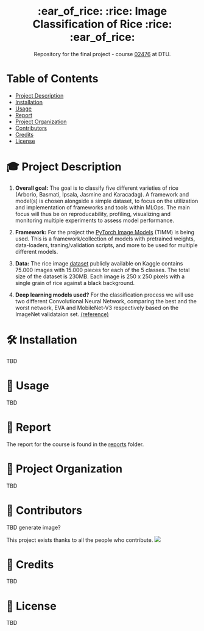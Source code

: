 <p align="center">
    <h1 align="center">:ear_of_rice: :rice: Image Classification of Rice :rice: :ear_of_rice: </h1>
    <p align="center">Repository for the final project - course <a href="https://kurser.dtu.dk/course/02476">02476</a> at DTU.</p>
</p>

# Table of Contents
- [Project Description](#mortar_board-project-description)
- [Installation](#hammer_and_wrench-installation)
- [Usage](#rocket-usage)
- [Report](#scroll-report)
- [Project Organization](#file_folder-project-organization)
- [Contributors](#wave-contributors)
- [Credits](#pray-credits)
- [License](#key-license)



# :mortar_board: Project Description

1. **Overall goal:**
The goal is to classify five different varieties of rice (Arborio, Basmati, Ipsala, Jasmine and Karacadag). A framework and model(s) is chosen alongside a simple dataset, to focus on the utilization and implementation of frameworks and tools within MLOps. The main focus will thus be on reproducability, profiling, visualizing and monitoring multiple experiments to assess model performance.

2. **Framework:**
For the project the [PyTorch Image Models](https://github.com/huggingface/pytorch-image-models) (TIMM) is being used. This is a framework/collection of models with pretrained weights, data-loaders, traning/validation scripts, and more to be used for multiple different models.

3. **Data:**
The rice image [dataset](https://www.kaggle.com/datasets/muratkokludataset/rice-image-dataset/data) publicly available on Kaggle contains 75.000 images with 15.000 pieces for each of the 5 classes. The total size of the dataset is 230MB. Each image is 250 x 250 pixels with a single grain of rice against a black background.

4. **Deep learning models used?**
For the classification process we will use two different Convolutional Neural Network, comparing the best and the worst network, EVA and MobileNet-V3 respectively based on the ImageNet validataion set. [(reference)](https://github.com/huggingface/pytorch-image-models/blob/main/results/results-imagenetv2-matched-frequency.csv)


# :hammer_and_wrench: Installation
TBD

# :rocket: Usage
TBD


# :scroll: Report
The report for the course is found in the [reports](reports/) folder.

# :file_folder: Project Organization
TBD

# :wave: Contributors
TBD
generate image?

This project exists thanks to all the people who contribute.
<a href="https://github.com/Lucasmogsan/dtu-02476_mlops/graphs/contributors"><img src="https://opencollective.com/readme-md-generator/contributors.svg?width=890&button=false" /></a>


# :pray: Credits
TBD

# :key: License
TBD

